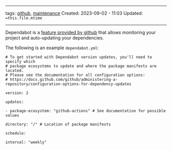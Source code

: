 ___
tags: [github](github.md), [maintenance](maintenance.md)
Created: 2023-09-02 - 11:03
Updated: `=this.file.mtime`
___
Dependabot is a [feature provided by github](https://docs.github.com/en/code-security/dependabot) that allows monitoring your project and auto-updating your dependencies.

The following is an example `dependabot.yml`: 
```
# To get started with Dependabot version updates, you'll need to specify which
# package ecosystems to update and where the package manifests are located.
# Please see the documentation for all configuration options:
# https://docs.github.com/github/administering-a-repository/configuration-options-for-dependency-updates

version: 2

updates:

- package-ecosystem: "github-actions" # See documentation for possible values

directory: "/" # Location of package manifests

schedule:

interval: "weekly"
```